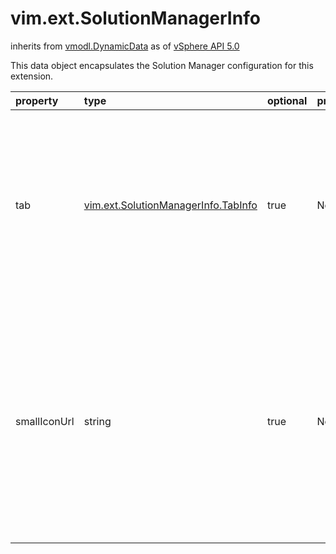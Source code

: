 vim.ext.SolutionManagerInfo
===========================
inherits from [vmodl.DynamicData](docs/vmodl.DynamicData.md)
as of [vSphere API 5.0](vim.version.md#vim.version.version7)


This data object encapsulates the Solution Manager configuration for  this extension.

| property | type | optional | priv | desc |
|:---------|:-----|:---------|:-----|:-----|
| tab | [vim.ext.SolutionManagerInfo.TabInfo](vim.ext.SolutionManagerInfo.TabInfo.md "vim.ext.SolutionManagerInfo.TabInfo") | true | None | List of tabs that must be shown in the Solution Manager for this extension.  Tabs are shown ordered by their position in this array. |
| smallIconUrl | string | true | None | URL for an icon for this extension. The icon will be shown in the Solution  Manager for this extension. The icon must be 16x16, and should be in PNG  format. |


